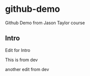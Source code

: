 # github-demo
Github Demo from Jason Taylor course

##  Intro
Edit for Intro


This is from dev

another edit from dev
